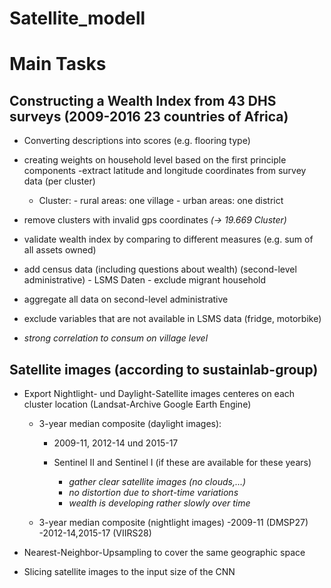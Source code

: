 # Satellite_modell
# Main Tasks

## Constructing a Wealth Index from 43 DHS surveys (2009-2016 23 countries of Africa)
- Converting descriptions into scores (e.g. flooring type)
- creating weights on household level based on the first principle components
 -extract latitude and longitude coordinates from survey data (per cluster)
  - Cluster: - rural areas: one village
            - urban areas: one district
- remove clusters with invalid gps coordinates *(-> 19.669 Cluster)*

- validate wealth index by comparing to different measures (e.g. sum of all assets owned)

- add census data (including questions about wealth) (second-level administrative)
				- LSMS Daten 
					  - exclude migrant household
- aggregate all data on second-level administrative
- exclude variables that are not available in LSMS data (fridge, motorbike)
- *strong correlation to consum on village level*


## Satellite images (according to sustainlab-group)
- Export  Nightlight- und Daylight-Satellite images centeres on each cluster location (Landsat-Archive Google Earth Engine)
  - 3-year median composite (daylight images): 
    - 2009-11, 2012-14 und 2015-17
    - Sentinel II and Sentinel I (if these are available for these years)
  
        - *gather clear satellite images (no clouds,...)*
        - *no distortion due to short-time variations*
        - *wealth is developing rather slowly over time*

  -  3-year median composite (nightlight images)
		-2009-11 (DMSP27)
		-2012-14,2015-17 (VIIRS28)
		
- Nearest-Neighbor-Upsampling to cover the same geographic space

- Slicing satellite images to the input size of the CNN




